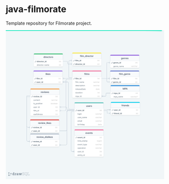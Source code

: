 # java-filmorate
Template repository for Filmorate project.

![Схема БД](https://github.com/zxc17/java-filmorate/blob/add-database/DB.png)

